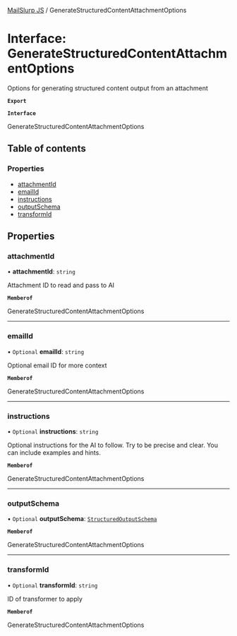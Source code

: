 [MailSlurp JS](../README.md) / GenerateStructuredContentAttachmentOptions

# Interface: GenerateStructuredContentAttachmentOptions

Options for generating structured content output from an attachment

**`Export`**

**`Interface`**

GenerateStructuredContentAttachmentOptions

## Table of contents

### Properties

- [attachmentId](GenerateStructuredContentAttachmentOptions.md#attachmentid)
- [emailId](GenerateStructuredContentAttachmentOptions.md#emailid)
- [instructions](GenerateStructuredContentAttachmentOptions.md#instructions)
- [outputSchema](GenerateStructuredContentAttachmentOptions.md#outputschema)
- [transformId](GenerateStructuredContentAttachmentOptions.md#transformid)

## Properties

### attachmentId

• **attachmentId**: `string`

Attachment ID to read and pass to AI

**`Memberof`**

GenerateStructuredContentAttachmentOptions

___

### emailId

• `Optional` **emailId**: `string`

Optional email ID for more context

**`Memberof`**

GenerateStructuredContentAttachmentOptions

___

### instructions

• `Optional` **instructions**: `string`

Optional instructions for the AI to follow. Try to be precise and clear. You can include examples and hints.

**`Memberof`**

GenerateStructuredContentAttachmentOptions

___

### outputSchema

• `Optional` **outputSchema**: [`StructuredOutputSchema`](StructuredOutputSchema.md)

**`Memberof`**

GenerateStructuredContentAttachmentOptions

___

### transformId

• `Optional` **transformId**: `string`

ID of transformer to apply

**`Memberof`**

GenerateStructuredContentAttachmentOptions
